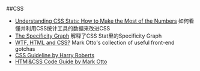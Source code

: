 ##CSS

+ [Understanding CSS Stats: How to Make the Most of the Numbers](http://webdesign.tutsplus.com/tutorials/understanding-css-stats-how-to-make-the-most-of-the-numbers--cms-22756) 如何看懂并利用CSS统计工具的数据来改进CSS
+ [The Specificity Graph](http://csswizardry.com/2014/10/the-specificity-graph/) 解释了CSS Stat里的Specificity Graph
+ [WTF, HTML and CSS?](http://wtfhtmlcss.com/) Mark Otto's collection of useful front-end gotchas
+ [CSS Guideline by Harry Roberts](http://cssguidelin.es/)
+ [HTMl&CSS Code Guide by Mark Otto](http://codeguide.co)

